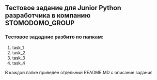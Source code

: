 ## Тестовое задание для Junior Python разработчика в компанию STOMODOMO_GROUP

### Тестовое зададние разбито по папкам:
1) task_1
2) task_2
3) task_3
4) task_4

В каждой папке приведён отдельный README.MD с описание задания
